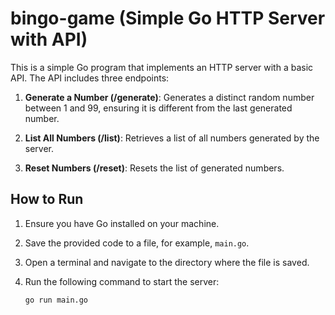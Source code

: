 # bingo-game (Simple Go HTTP Server with API)

This is a simple Go program that implements an HTTP server with a basic API. The API includes three endpoints:

1. **Generate a Number (/generate)**: Generates a distinct random number between 1 and 99, ensuring it is different from the last generated number.

2. **List All Numbers (/list)**: Retrieves a list of all numbers generated by the server.

3. **Reset Numbers (/reset)**: Resets the list of generated numbers.

## How to Run

1. Ensure you have Go installed on your machine.

2. Save the provided code to a file, for example, `main.go`.

3. Open a terminal and navigate to the directory where the file is saved.

4. Run the following command to start the server:

   ```bash
   go run main.go
